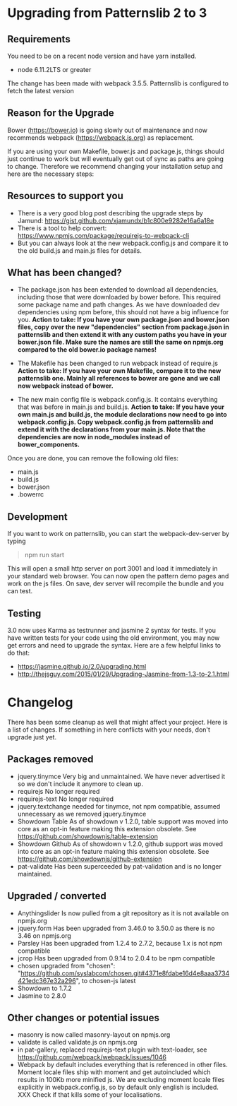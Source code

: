 # Upgrading from Patternslib 2 to 3

## Requirements

You need to be on a recent node version and have yarn installed.

-   node 6.11.2LTS or greater

The change has been made with webpack 3.5.5. Patternslib is configured to fetch the latest version

## Reason for the Upgrade

Bower (https://bower.io) is going slowly out of maintenance and now recommends webpack (https://webpack.js.org) as replacement.

If you are using your own Makefile, bower.js and package.js, things should just continue to work but will eventually get out of sync as paths are going to change. Therefore we recommend changing your installation setup and here are the necessary steps:

## Resources to support you

-   There is a very good blog post describing the upgrade steps by Jamund: https://gist.github.com/xjamundx/b1c800e9282e16a6a18e
-   There is a tool to help convert: https://www.npmjs.com/package/requirejs-to-webpack-cli
-   But you can always look at the new webpack.config.js and compare it to the old build.js and main.js files for details.

## What has been changed?

-   The package.json has been extended to download all dependencies, including those that were downloaded by bower before. This required some package name and path changes. As we have downloaded dev dependencies using npm before, this should not have a big influence for you.
    **Action to take: If you have your own package.json and bower.json files, copy over the new "dependencies" section from package.json in patternslib and then extend it with any custom paths you have in your bower.json file. Make sure the names are still the same on npmjs.org compared to the old bower.io package names!**

-   The Makefile has been changed to run webpack instead of require.js
    **Action to take: If you have your own Makefile, compare it to the new patternslib one. Mainly all references to bower are gone and we call now webpack instead of bower.**

-   The new main config file is webpack.config.js. It contains everything that was before in main.js and build.js.
    **Action to take: If you have your own main.js and build.js, the module declarations now need to go into webpack.config.js. Copy webpack.config.js from patternslib and extend it with the declarations from your main.js. Note that the dependencies are now in node_modules instead of bower_components.**

Once you are done, you can remove the following old files:

-   main.js
-   build.js
-   bower.json
-   .bowerrc

## Development

If you want to work on patternslib, you can start the webpack-dev-server by typing

> npm run start

This will open a small http server on port 3001 and load it immediately in your standard web browser.
You can now open the pattern demo pages and work on the js files. On save, dev server will recompile the bundle and you can test.

## Testing

3.0 now uses Karma as testrunner and jasmine 2 syntax for tests. If you have written tests for your code using the old environment, you may now get errors and need to upgrade the syntax. Here are a few helpful links to do that:

-   https://jasmine.github.io/2.0/upgrading.html
-   http://thejsguy.com/2015/01/29/Upgrading-Jasmine-from-1.3-to-2.1.html

# Changelog

There has been some cleanup as well that might affect your project. Here is a list of changes. If something in here conflicts with your needs, don't upgrade just yet.

## Packages removed

-   jquery.tinymce
    Very big and unmaintained. We have never advertised it so we don't include it anymore to clean up.
-   requirejs
    No longer required
-   requirejs-text
    No longer required
-   jquery.textchange
    needed for tinymce, not npm compatible, assumed unnecessary as we removed jquery.tinymce
-   Showdown Table
    As of showdown v 1.2.0, table support was moved into core as an opt-in feature making this extension obsolete. See https://github.com/showdownjs/table-extension
-   Showdown Github
    As of showdown v 1.2.0, github support was moved into core as an opt-in feature making this extension obsolete. See https://github.com/showdownjs/github-extension
-   pat-validate
    Has been superceeded by pat-validation and is no longer maintained.

## Upgraded / converted

-   Anythingslider
    Is now pulled from a git repository as it is not available on npmjs.org
-   jquery.form
    Has been upgraded from 3.46.0 to 3.50.0 as there is no 3.46 on npmjs.org
-   Parsley
    Has been upgraded from 1.2.4 to 2.7.2, because 1.x is not npm compatible
-   jcrop
    Has been upgraded from 0.9.14 to 2.0.4 to be npm compatible
-   chosen upgraded from "chosen": "https://github.com/syslabcom/chosen.git#4371e8fdabe16d4e8aaa3734421edc367e32a296",
    to chosen-js latest
-   Showdown to 1.7.2
-   Jasmine to 2.8.0

## Other changes or potential issues

-   masonry is now called masonry-layout on npmjs.org
-   validate is called validate.js on npmjs.org
-   in pat-gallery, replaced requirejs-text plugin with text-loader, see https://github.com/webpack/webpack/issues/1046
-   Webpack by default includes everything that is referenced in other files. Moment locale files ship with moment and get autoincluded which results in 100Kb more minified js. We are excluding moment locale files explicitly in webpack.config.js, so by default only english is included.
    XXX Check if that kills some of your localisations.
